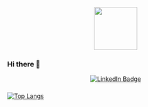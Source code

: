 

<!--
**DamithaPerera/DamithaPerera** is a ✨ _special_ ✨ repository because its `README.md` (this file) appears on your GitHub profile.

Here are some ideas to get you started:

- 🔭 I’m currently working on ...
- 🌱 I’m currently learning ...
- 👯 I’m looking to collaborate on ...
- 🤔 I’m looking for help with ...
- 💬 Ask me about ...
- 📫 How to reach me: ...
- 😄 Pronouns: ...
- ⚡ Fun fact: ...
-->

<div id="header" align="center">
  <img src="https://media.giphy.com/media/M9gbBd9nbDrOTu1Mqx/giphy.gif" width="100"/>
</div>

### Hi there 👋

<div id="badges" align="center">
  <a href="https://www.linkedin.com/in/damitha-perera-0b5054a7/">
    <img src="https://img.shields.io/badge/LinkedIn-blue?style=for-the-badge&logo=linkedin&logoColor=white" alt="LinkedIn Badge"/>
  </a>
</div>

###

[![Top Langs](https://github-readme-stats.vercel.app/api/top-langs/?username=DamithaPerera&layout=compact&theme=vision-friendly-dark)](https://github.com/anuraghazra/github-readme-stats)


